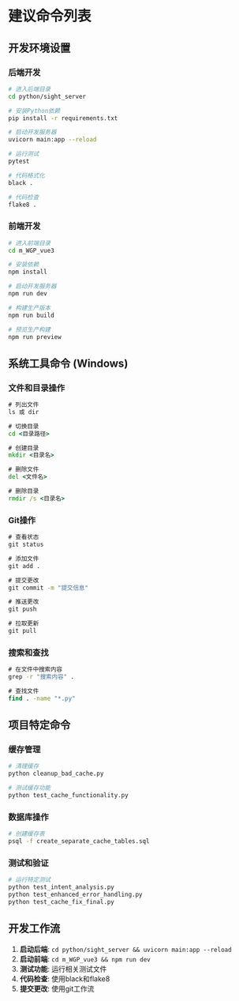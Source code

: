 # 建议命令列表

## 开发环境设置

### 后端开发
```bash
# 进入后端目录
cd python/sight_server

# 安装Python依赖
pip install -r requirements.txt

# 启动开发服务器
uvicorn main:app --reload

# 运行测试
pytest

# 代码格式化
black .

# 代码检查
flake8 .
```

### 前端开发
```bash
# 进入前端目录
cd m_WGP_vue3

# 安装依赖
npm install

# 启动开发服务器
npm run dev

# 构建生产版本
npm run build

# 预览生产构建
npm run preview
```

## 系统工具命令 (Windows)

### 文件和目录操作
```cmd
# 列出文件
ls 或 dir

# 切换目录
cd <目录路径>

# 创建目录
mkdir <目录名>

# 删除文件
del <文件名>

# 删除目录
rmdir /s <目录名>
```

### Git操作
```cmd
# 查看状态
git status

# 添加文件
git add .

# 提交更改
git commit -m "提交信息"

# 推送更改
git push

# 拉取更新
git pull
```

### 搜索和查找
```cmd
# 在文件中搜索内容
grep -r "搜索内容" .

# 查找文件
find . -name "*.py"
```

## 项目特定命令

### 缓存管理
```bash
# 清理缓存
python cleanup_bad_cache.py

# 测试缓存功能
python test_cache_functionality.py
```

### 数据库操作
```bash
# 创建缓存表
psql -f create_separate_cache_tables.sql
```

### 测试和验证
```bash
# 运行特定测试
python test_intent_analysis.py
python test_enhanced_error_handling.py
python test_cache_fix_final.py
```

## 开发工作流

1. **启动后端**: `cd python/sight_server && uvicorn main:app --reload`
2. **启动前端**: `cd m_WGP_vue3 && npm run dev`
3. **测试功能**: 运行相关测试文件
4. **代码检查**: 使用black和flake8
5. **提交更改**: 使用git工作流